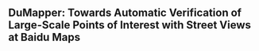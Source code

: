 
## DuMapper: Towards Automatic Verification of Large-Scale Points of Interest with Street Views at Baidu Maps
